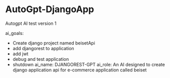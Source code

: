 # AutoGpt-DjangoApp
Autogpt AI test version 1

ai_goals:
  - Create django project named beisetApi
  - add djangorest to application
  - add jwt
  - debug and test application
  - shutdown
ai_name: DJANGOREST-GPT
ai_role: An AI designed to create  django application api for e-commerce application called beiset
